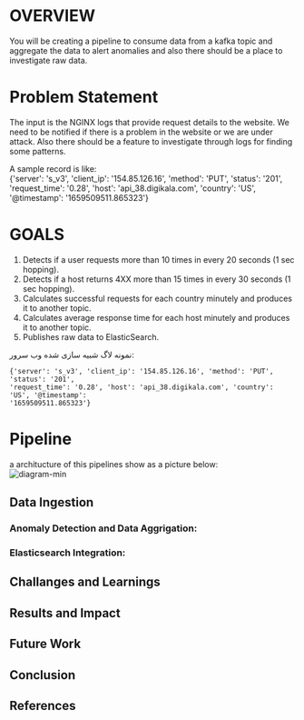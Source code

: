 # OVERVIEW
You will be creating a pipeline to consume data from a kafka topic and aggregate the data to alert anomalies and also there should be a place to investigate raw data.

# Problem Statement
The input is the NGINX logs that provide request details to the website. We need to be notified if there is a problem in the website or we are under attack. Also there should be a feature to investigate through logs for finding some patterns.

A sample record is like:  
{'server': 's_v3', 'client_ip': '154.85.126.16', 'method': 'PUT', 'status': '201',
'request_time': '0.28', 'host': 'api_38.digikala.com', 'country': 'US', '@timestamp':
'1659509511.865323'}

# GOALS
1. Detects if a user requests more than 10 times in every 20 seconds (1 sec hopping).
2. Detects if a host returns 4XX more than 15 times in every 30 seconds (1 sec hopping).
3. Calculates successful requests for each country minutely and produces it to another topic.
4. Calculates average response time for each host minutely and produces it to another topic.
5. Publishes raw data to ElasticSearch.

نمونه لاگ شبیه سازی شده وب سرور:  
```
{'server': 's_v3', 'client_ip': '154.85.126.16', 'method': 'PUT', 'status': '201',  
'request_time': '0.28', 'host': 'api_38.digikala.com', 'country': 'US', '@timestamp':  
'1659509511.865323'}
```

# Pipeline
a architucture of this pipelines show as a picture below:  
![diagram-min](https://github.com/aliSadegh/Spark-Kafka-example/assets/24531562/307d453b-cef1-400c-8617-c415cdf8b775)

## Data Ingestion

### Anomaly Detection and Data Aggrigation:

### Elasticsearch Integration:

## Challanges and Learnings

## Results and Impact

## Future Work

## Conclusion

## References